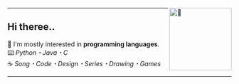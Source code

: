 [<img align="right" width="140" src="https://count.getloli.com/get/@:lyushher?theme=rule34" alt="🍜">](https://youtu.be/9Z2I6S2ERNg)

---
## Hi theree..

🍰 I'm mostly interested in **programming languages**.                                                                                                                  
⌨️ *Python・Java・C*                                                                                                                                                                                                                                                                                        
☕️ *Song・Code・Design・Series・Drawing・Games*

---

<!--  

fav themes;
rule34 / moebooru

-->
